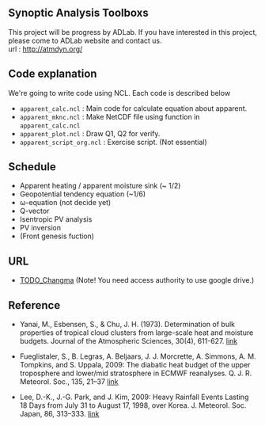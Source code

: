 ## Synoptic Analysis Toolboxs
This project will be progress by ADLab.
If you have interested in this project, please come to ADLab website and contact us.  
url : http://atmdyn.org/  
  
## Code explanation
We're going to write code using NCL. Each code is described below
* `apparent_calc.ncl`       : Main code for calculate equation about apparent.
* `apparent_mknc.ncl`       : Make NetCDF file using function in `apparent_calc.ncl`
* `apparent_plot.ncl`       : Draw Q1, Q2 for verify.
* `apparent_script_org.ncl` : Exercise script. (Not essential)  
  
## Schedule
* Apparent heating / apparent moisture sink (~ 1/2)
* Geopotential tendency equation (~1/6)
* ω-equation (not decide yet)
* Q-vector
* Isentropic PV analysis
* PV inversion 
* (Front genesis fuction)  
  
## URL
* [TODO_Changma](https://drive.google.com/drive/u/0/folders/14HScTlTFAByKM-FAIETzkwn_0soplBWi)
(Note! You need access authority to use google drive.)  
  
## Reference
* Yanai, M., Esbensen, S., & Chu, J. H. (1973). Determination of bulk properties of tropical cloud clusters from large-scale heat and moisture budgets. Journal of the Atmospheric Sciences, 30(4), 611-627. [link](https://journals.ametsoc.org/doi/abs/10.1175/1520-0469(1973)030%3C0611:DOBPOT%3E2.0.CO;2) 

* Fueglistaler, S., B. Legras, A. Beljaars, J. J. Morcrette, A. Simmons, A. M. Tompkins, and S. Uppala, 2009: The diabatic heat budget of the upper troposphere and lower/mid stratosphere in ECMWF reanalyses. Q. J. R. Meteorol. Soc., 135, 21–37 [link](https://rmets.onlinelibrary.wiley.com/doi/abs/10.1002/qj.361)  

* Lee, D.-K., J.-G. Park, and J. Kim, 2009: Heavy Rainfall Events Lasting 18 Days from July 31 to August 17, 1998, over Korea. J. Meteorol. Soc. Japan, 86, 313–333. [link](https://www.jstage.jst.go.jp/article/jmsj/86/2/86_2_313/_article/-char/ja/)

